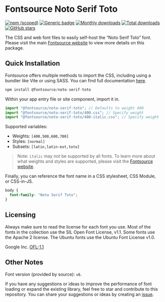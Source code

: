 # Fontsource Noto Serif Toto

[![npm (scoped)](https://img.shields.io/npm/v/@fontsource/noto-serif-toto?color=brightgreen)](https://www.npmjs.com/package/@fontsource/noto-serif-toto) [![Generic badge](https://img.shields.io/badge/fontsource-passing-brightgreen)](https://github.com/fontsource/fontsource) [![Monthly downloads](https://badgen.net/npm/dm/@fontsource/noto-serif-toto)](https://github.com/fontsource/fontsource) [![Total downloads](https://badgen.net/npm/dt/@fontsource/noto-serif-toto)](https://github.com/fontsource/fontsource) [![GitHub stars](https://img.shields.io/github/stars/fontsource/fontsource.svg?style=social&label=Star)](https://github.com/fontsource/fontsource/stargazers)

The CSS and web font files to easily self-host the “Noto Serif Toto” font. Please visit the main [Fontsource website](https://fontsource.org/fonts/noto-serif-toto) to view more details on this package.

## Quick Installation

Fontsource offers multiple methods to import the CSS, including using a bundler like Vite or using SASS. You can find full documentation [here](https://fontsource.org/docs/getting-started/introduction).

```javascript
npm install @fontsource/noto-serif-toto
```

Within your app entry file or site component, import it in.

```javascript
import "@fontsource/noto-serif-toto"; // Defaults to weight 400
import "@fontsource/noto-serif-toto/400.css"; // Specify weight
import "@fontsource/noto-serif-toto/400-italic.css"; // Specify weight and style
```

Supported variables:
- Weights: `[400,500,600,700]`
- Styles: `[normal]`
- Subsets: `[latin,latin-ext,toto]`

> Note: `italic` may not be supported by all fonts. To learn more about what weights and styles are supported, please visit the [Fontsource website](https://fontsource.org/fonts/noto-serif-toto).

Finally, you can reference the font name in a CSS stylesheet, CSS Module, or CSS-in-JS.

```css
body {
  font-family: "Noto Serif Toto";
}
```

## Licensing
Always make sure to read the license for each font you use. Most of the fonts in the collection use the SIL Open Font License, v1.1. Some fonts use the Apache 2 license. The Ubuntu fonts use the Ubuntu Font License v1.0.

Google Inc.
[OFL-1.1](http://scripts.sil.org/OFL)

## Other Notes
Font version (provided by source): `v6`.

If you have any suggestions or ideas to improve the performance of font loading or expand the existing library, feel free to star and contribute to this repository. You can share your suggestions or ideas by creating an [issue](https://github.com/fontsource/fontsource/issues).